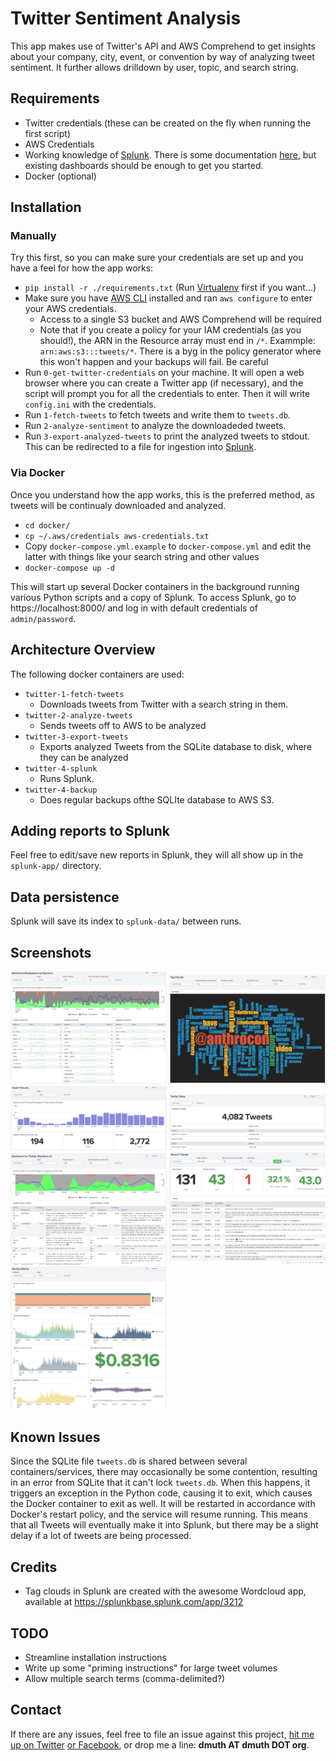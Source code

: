 
# Twitter Sentiment Analysis

This app makes use of Twitter's API and AWS Comprehend to get insights about your company,
city, event, or convention by way of analyzing tweet sentiment.  It further
allows drilldown by user, topic, and search string.


## Requirements

- Twitter credentials (these can be created on the fly when running the first script)
- AWS Credentials
- Working knowledge of <a href="http://splunk.com/">Splunk</a>.  There is some documentation <a href="http://docs.splunk.com/Documentation/Splunk/7.1.2/SearchTutorial/WelcometotheSearchTutorial">here</a>, but existing dashboards should be enough to get you started.
- Docker (optional)


## Installation


### Manually

Try this first, so you can make sure your credentials are set up and you have a feel for how the app works:

- `pip install -r ./requirements.txt` (Run <a href="https://virtualenv.pypa.io/en/stable/">Virtualenv</a> first if you want...)
- Make sure you have <a href="https://aws.amazon.com/cli/">AWS CLI</a> installed and ran `aws configure` to enter your AWS credentials.
   - Access to a single S3 bucket and AWS Comprehend will be required
   - Note that if you create a policy for your IAM credentials (as you should!), the ARN in the Resource array must end in `/*`.  Exammple: `arn:aws:s3:::tweets/*`. There is a byg in the policy generator where this won't happen and your backups will fail.  Be careful
- Run `0-get-twitter-credentials` on your machine.  It will open a web browser where you can create a Twitter app (if necessary), and the script will prompt you for all the credentials to enter.  Then it will write `config.ini` with the credentials.
- Run `1-fetch-tweets` to fetch tweets and write them to `tweets.db`.
- Run `2-analyze-sentiment` to analyze the downloadeded tweets.
- Run `3-export-analyzed-tweets` to print the analyzed tweets to stdout.  This can be redirected to a file for ingestion into <a href="http://www.splunk.com/">Splunk</a>.


### Via Docker

Once you understand how the app works, this is the preferred method, as tweets will be continualy downloaded and analyzed.

- `cd docker/`
- `cp ~/.aws/credentials aws-credentials.txt`
- Copy `docker-compose.yml.example` to `docker-compose.yml` and edit the latter with things like your search string and other values
- `docker-compose up -d`

This will start up several Docker containers in the background running various Python
scripts and a copy of Splunk.  To access Splunk, go to https://localhost:8000/ and
log in with default credentials of `admin/password`.


## Architecture Overview

The following docker containers are used:

- `twitter-1-fetch-tweets`
   - Downloads tweets from Twitter with a search string in them.
- `twitter-2-analyze-tweets`
   - Sends tweets off to AWS to be analyzed
- `twitter-3-export-tweets`
   - Exports analyzed Tweets from the SQLite database to disk, where they can be analyzed
- `twitter-4-splunk`
   - Runs Splunk.
- `twitter-4-backup`
   - Does regular backups ofthe SQLIte database to AWS S3.


## Adding reports to Splunk

Feel free to edit/save new reports in Splunk, they will all show up in the `splunk-app/` directory.


## Data persistence

Splunk will save its index to `splunk-data/` between runs.


## Screenshots

<a href="https://raw.githubusercontent.com/dmuth/twitter-sentiment-analysis/master/img/sentiment-breakdown-by-keyword.png"><img src="https://raw.githubusercontent.com/dmuth/twitter-sentiment-analysis/master/img/sentiment-breakdown-by-keyword.png" width="250" /></a> <a href="https://raw.githubusercontent.com/dmuth/twitter-sentiment-analysis/master/img/tag-cloud.png"><img src="https://raw.githubusercontent.com/dmuth/twitter-sentiment-analysis/master/img/tag-cloud.png" width="250" /></a> <a href="https://raw.githubusercontent.com/dmuth/twitter-sentiment-analysis/master/img/tweet-volume.png"><img src="https://raw.githubusercontent.com/dmuth/twitter-sentiment-analysis/master/img/tweet-volume.png" width="250" /></a>  <a href="https://raw.githubusercontent.com/dmuth/twitter-sentiment-analysis/master/img/twitter-stats.png"><img src="https://raw.githubusercontent.com/dmuth/twitter-sentiment-analysis/master/img/twitter-stats.png" width="250" /></a> <a href="https://raw.githubusercontent.com/dmuth/twitter-sentiment-analysis/master/img/sentiment-for-twitter-mentions.png"><img src="https://raw.githubusercontent.com/dmuth/twitter-sentiment-analysis/master/img/sentiment-for-twitter-mentions.png" width="250" /></a> <a href="https://raw.githubusercontent.com/dmuth/twitter-sentiment-analysis/master/img/search-tweets.png"><img src="https://raw.githubusercontent.com/dmuth/twitter-sentiment-analysis/master/img/search-tweets.png" width="250" /></a> <a href="https://raw.githubusercontent.com/dmuth/twitter-sentiment-analysis/master/img/service-status.png"><img src="https://raw.githubusercontent.com/dmuth/twitter-sentiment-analysis/master/img/service-status.png" width="250" /></a>



## Known Issues

Since the SQLite file `tweets.db` is shared between several containers/services, there may occasionally
be some contention, resulting in an error from SQLite that it can't lock `tweets.db`.  When this happens,
it triggers an exception in the Python code, causing it to exit, which causes the Docker container to
exit as well.  It will be restarted in accordance with Docker's restart policy, and the service will resume 
running.  This means that all Tweets will eventually make it into Splunk, but there may be a slight delay
if a lot of tweets are being processed.


## Credits

- Tag clouds in Splunk are created with the awesome Wordcloud app, available at <a href="https://splunkbase.splunk.com/app/3212">https://splunkbase.splunk.com/app/3212</a>


## TODO

- Streamline installation instructions
- Write up some "priming instructions" for large tweet volumes
- Allow multiple search terms (comma-delimited?)


## Contact

If there are any issues, feel
free to file an issue against this project, <a href="http://twitter.com/dmuth">hit me up on Twitter</a>
<a href="http://facebook.com/dmuth">or Facebook</a>, or drop me a line: **dmuth AT dmuth DOT org**.




